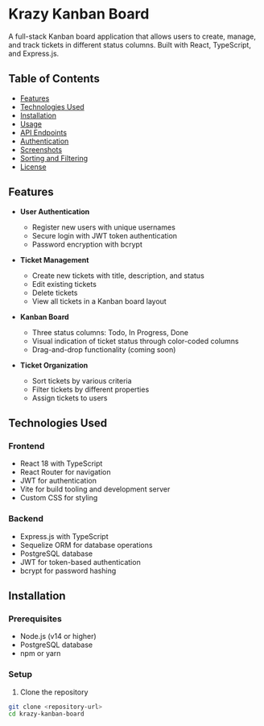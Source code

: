 # Krazy Kanban Board

A full-stack Kanban board application that allows users to create, manage, and track tickets in different status columns. Built with React, TypeScript, and Express.js.

## Table of Contents

- [Features](#features)
- [Technologies Used](#technologies-used)
- [Installation](#installation)
- [Usage](#usage)
- [API Endpoints](#api-endpoints)
- [Authentication](#authentication)
- [Screenshots](#screenshots)
- [Sorting and Filtering](#sorting-and-filtering)
- [License](#license)

## Features

- **User Authentication**

  - Register new users with unique usernames
  - Secure login with JWT token authentication
  - Password encryption with bcrypt

- **Ticket Management**

  - Create new tickets with title, description, and status
  - Edit existing tickets
  - Delete tickets
  - View all tickets in a Kanban board layout

- **Kanban Board**

  - Three status columns: Todo, In Progress, Done
  - Visual indication of ticket status through color-coded columns
  - Drag-and-drop functionality (coming soon)

- **Ticket Organization**
  - Sort tickets by various criteria
  - Filter tickets by different properties
  - Assign tickets to users

## Technologies Used

### Frontend

- React 18 with TypeScript
- React Router for navigation
- JWT for authentication
- Vite for build tooling and development server
- Custom CSS for styling

### Backend

- Express.js with TypeScript
- Sequelize ORM for database operations
- PostgreSQL database
- JWT for token-based authentication
- bcrypt for password hashing

## Installation

### Prerequisites

- Node.js (v14 or higher)
- PostgreSQL database
- npm or yarn

### Setup

1. Clone the repository

```bash
git clone <repository-url>
cd krazy-kanban-board
```
